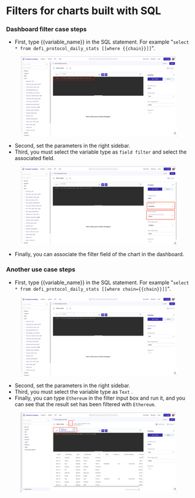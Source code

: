 # Filters for charts built with SQL

### Dashboard filter case steps

* First, type \{{variable\_name\}} in the SQL statement. For example "`select * from defi_protocol_daily_stats [[where {{chain}}]]`".

<figure><img src="../../../../.gitbook/assets/image (13).png" alt=""><figcaption></figcaption></figure>

* Second, set the parameters in the right sidebar.
* Third, you must select the variable type as `field filter` and select the associated field.&#x20;

<figure><img src="../../../../.gitbook/assets/image (15).png" alt=""><figcaption></figcaption></figure>

* Finally, you can associate the filter field of the chart in the dashboard.

### Another use case steps

* First, type \{{variable\_name\}} in the SQL statement. For example "`select * from defi_protocol_daily_stats [[where chain={{chain}}]]`".

<figure><img src="../../../../.gitbook/assets/image (67).png" alt=""><figcaption></figcaption></figure>

* Second, set the parameters in the right sidebar.
* Third, you must select the variable type as `Text` .&#x20;
* Finally, you can type `Ethereum` in the filter input box and run it, and you can see that the result set has been filtered with `Ethereum`.

<figure><img src="../../../../.gitbook/assets/image (4) (3).png" alt=""><figcaption></figcaption></figure>
